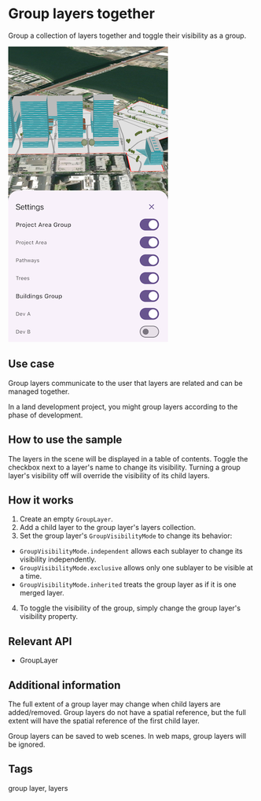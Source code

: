# Group layers together

Group a collection of layers together and toggle their visibility as a group.

![Image of group layers together](group_layers_together.png)

## Use case

Group layers communicate to the user that layers are related and can be managed together.

In a land development project, you might group layers according to the phase of development.

## How to use the sample

The layers in the scene will be displayed in a table of contents. Toggle the checkbox next to a layer's name to change its visibility. Turning a group layer's visibility off will override the visibility of its child layers.

## How it works

1. Create an empty `GroupLayer`.
2. Add a child layer to the group layer's layers collection.
3. Set the group layer's `GroupVisibilityMode` to change its behavior:
  * `GroupVisibilityMode.independent` allows each sublayer to change its visibility independently.
  * `GroupVisibilityMode.exclusive` allows only one sublayer to be visible at a time.
  * `GroupVisibilityMode.inherited` treats the group layer as if it is one merged layer.
4. To toggle the visibility of the group, simply change the group layer's visibility property.

## Relevant API

* GroupLayer

## Additional information

The full extent of a group layer may change when child layers are added/removed. Group layers do not have a spatial reference, but the full extent will have the spatial reference of the first child layer.

Group layers can be saved to web scenes. In web maps, group layers will be ignored.

## Tags

group layer, layers
